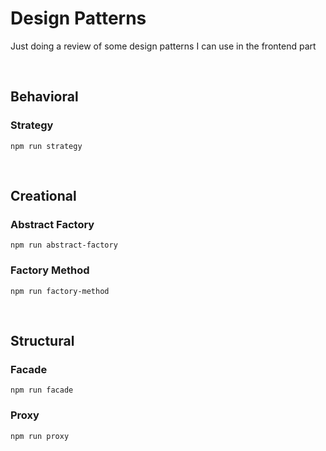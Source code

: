# Design Patterns

Just doing a review of some design patterns I can use in the frontend part

<br />

## Behavioral

### Strategy

```
npm run strategy
```

<br />

## Creational

### Abstract Factory

```
npm run abstract-factory
```

### Factory Method

```
npm run factory-method
```

<br />

## Structural

### Facade

```
npm run facade
```

### Proxy

```
npm run proxy
```
